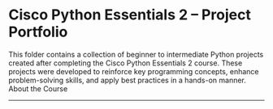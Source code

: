 # Cisco Python Essentials 2 – Project Portfolio

This folder contains a collection of beginner to intermediate Python projects created after completing the Cisco Python Essentials 2 course. These projects were developed to reinforce key programming concepts, enhance problem-solving skills, and apply best practices in a hands-on manner.
About the Course

---
